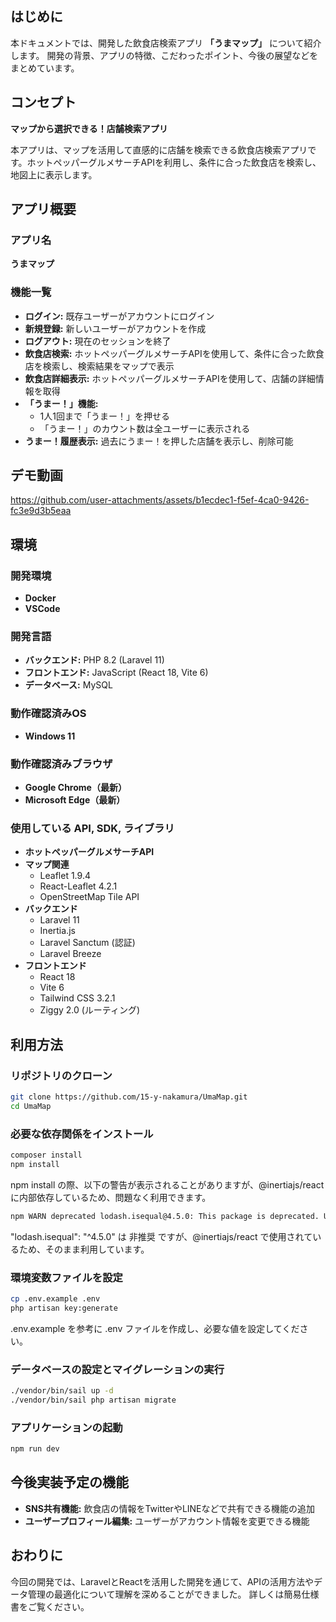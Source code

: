 ## **はじめに**

本ドキュメントでは、開発した飲食店検索アプリ **「うまマップ」** について紹介します。
開発の背景、アプリの特徴、こだわったポイント、今後の展望などをまとめています。

## **コンセプト**

**マップから選択できる！店舗検索アプリ**

本アプリは、マップを活用して直感的に店舗を検索できる飲食店検索アプリです。ホットペッパーグルメサーチAPIを利用し、条件に合った飲食店を検索し、地図上に表示します。

## **アプリ概要**

### **アプリ名**
**うまマップ**

### **機能一覧**
- **ログイン:** 既存ユーザーがアカウントにログイン
- **新規登録:** 新しいユーザーがアカウントを作成
- **ログアウト:** 現在のセッションを終了
- **飲食店検索:** ホットペッパーグルメサーチAPIを使用して、条件に合った飲食店を検索し、検索結果をマップで表示
- **飲食店詳細表示:** ホットペッパーグルメサーチAPIを使用して、店舗の詳細情報を取得
- **「うまー！」機能:**
  - 1人1回まで「うまー！」を押せる
  - 「うまー！」のカウント数は全ユーザーに表示される
- **うまー！履歴表示:** 過去にうまー！を押した店舗を表示し、削除可能

## **デモ動画**

https://github.com/user-attachments/assets/b1ecdec1-f5ef-4ca0-9426-fc3e9d3b5eaa

## **環境**

### **開発環境**
- **Docker**
- **VSCode**

### **開発言語**
- **バックエンド:** PHP 8.2 (Laravel 11)
- **フロントエンド:** JavaScript (React 18, Vite 6)
- **データベース:** MySQL

### **動作確認済みOS**
- **Windows 11**

### **動作確認済みブラウザ**
- **Google Chrome（最新）**
- **Microsoft Edge（最新）**

### **使用している API, SDK, ライブラリ**
- **ホットペッパーグルメサーチAPI**
- **マップ関連**
  - Leaflet 1.9.4
  - React-Leaflet 4.2.1
  - OpenStreetMap Tile API
- **バックエンド**
  - Laravel 11
  - Inertia.js
  - Laravel Sanctum (認証)
  - Laravel Breeze
- **フロントエンド**
  - React 18
  - Vite 6
  - Tailwind CSS 3.2.1
  - Ziggy 2.0 (ルーティング)

## **利用方法**

### **リポジトリのクローン**
```sh
git clone https://github.com/15-y-nakamura/UmaMap.git
cd UmaMap
```

### **必要な依存関係をインストール**
```sh
composer install
npm install
```
npm install の際、以下の警告が表示されることがありますが、@inertiajs/react に内部依存しているため、問題なく利用できます。
```sh
npm WARN deprecated lodash.isequal@4.5.0: This package is deprecated. Use require('node:util').isDeepStrictEqual instead.
```
"lodash.isequal": "^4.5.0" は 非推奨 ですが、@inertiajs/react で使用されているため、そのまま利用しています。

### **環境変数ファイルを設定**
```sh
cp .env.example .env
php artisan key:generate
```
.env.example を参考に .env ファイルを作成し、必要な値を設定してください。

### **データベースの設定とマイグレーションの実行**
```sh
./vendor/bin/sail up -d
./vendor/bin/sail php artisan migrate
```

### **アプリケーションの起動**
```sh
npm run dev
```

## **今後実装予定の機能**

- **SNS共有機能:** 飲食店の情報をTwitterやLINEなどで共有できる機能の追加
- **ユーザープロフィール編集:** ユーザーがアカウント情報を変更できる機能

## **おわりに**

今回の開発では、LaravelとReactを活用した開発を通じて、APIの活用方法やデータ管理の最適化について理解を深めることができました。
詳しくは簡易仕様書をご覧ください。
